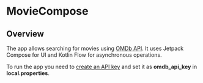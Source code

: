 # MovieCompose

## Overview

The app allows searching for movies using [OMDb API](https://www.omdbapi.com/). It uses Jetpack Compose for UI and Kotlin Flow for asynchronous operations.

To run the app you need to [create an API key](https://www.omdbapi.com/apikey.aspx) and set it as **omdb_api_key** in **local.properties**.
